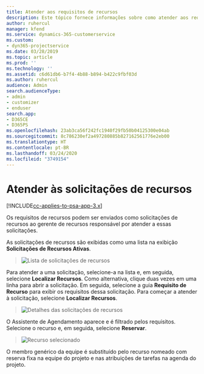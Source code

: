 ```yaml
---
title: Atender aos requisitos de recursos
description: Este tópico fornece informações sobre como atender aos requisitos de recursos.
author: ruhercul
manager: kfend
ms.service: dynamics-365-customerservice
ms.custom:
- dyn365-projectservice
ms.date: 03/28/2019
ms.topic: article
ms.prod: ''
ms.technology: ''
ms.assetid: c6d61db6-b7f4-4b88-b894-b422c9fbf03d
ms.author: ruhercul
audience: Admin
search.audienceType:
- admin
- customizer
- enduser
search.app:
- D365CE
- D365PS
ms.openlocfilehash: 23ab3ca56f242fc1940f29fb50b04125300e04ab
ms.sourcegitcommit: 8c786230ef2a497280885b827162561776e2eb00
ms.translationtype: HT
ms.contentlocale: pt-BR
ms.lasthandoff: 03/24/2020
ms.locfileid: "3749154"
---
```

# <a name="fulfilling-resource-requests"></a>Atender às solicitações de recursos

[!INCLUDE[cc-applies-to-psa-app-3.x](../includes/cc-applies-to-psa-app-3x.md)]

Os requisitos de recursos podem ser enviados como solicitações de recursos ao gerente de recursos responsável por atender a essas solicitações.

As solicitações de recursos são exibidas como uma lista na exibição **Solicitações de Recursos Ativas**.

> ![Lista de solicitações de recursos](media/Resource-Management-image59.png)

Para atender a uma solicitação, selecione-a na lista e, em seguida, selecione **Localizar Recursos**. Como alternativa, clique duas vezes em uma linha para abrir a solicitação. Em seguida, selecione a guia **Requisito de Recurso** para exibir os requisitos dessa solicitação. Para começar a atender à solicitação, selecione **Localizar Recursos**.

> ![Detalhes das solicitações de recursos](media/Resource-Management-image60.png)

O Assistente de Agendamento aparece e é filtrado pelos requisitos. Selecione o recurso e, em seguida, selecione **Reservar**.

> ![Recurso selecionado](media/Resource-Management-image61.png)

O membro genérico da equipe é substituído pelo recurso nomeado com reserva fixa na equipe do projeto e nas atribuições de tarefas na agenda do projeto.
